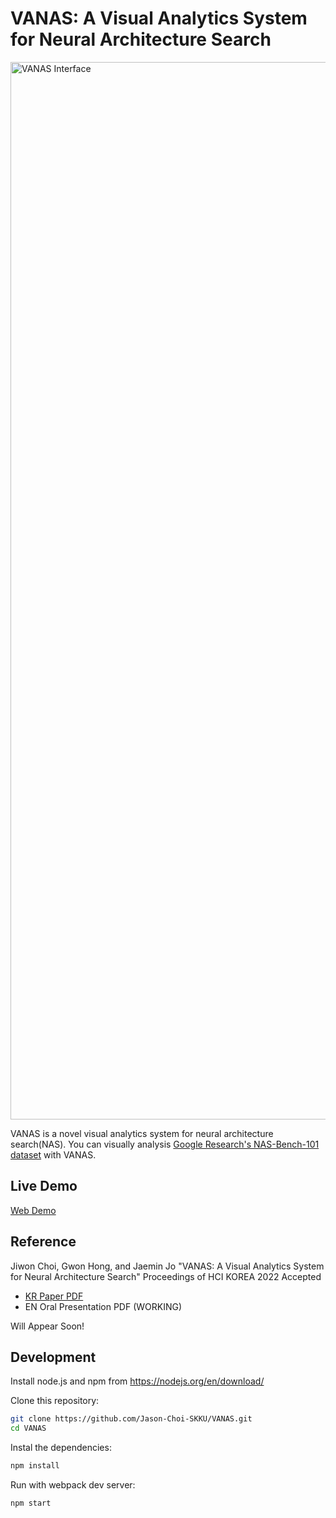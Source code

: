 # VANAS: A Visual Analytics System for Neural Architecture Search

<img width="1692" alt="VANAS Interface" src="https://user-images.githubusercontent.com/2310571/142823592-4d343e5f-d6e8-4f8d-bab1-237dd9c8494c.png">


VANAS is a novel visual analytics system for neural architecture search(NAS). You can visually analysis  [Google Research's NAS-Bench-101 dataset](https://github.com/google-research/nasbench) with VANAS. 

## Live Demo
[Web Demo](https://jason-choi-skku.github.io/VANAS/)

## Reference

Jiwon Choi, Gwon Hong, and Jaemin Jo "VANAS: A Visual Analytics System for Neural Architecture Search" Proceedings of HCI KOREA 2022 Accepted 
- [KR Paper PDF](https://github.com/Jason-Choi-SKKU/VANAS/files/7750682/VANAS.pdf)
- EN Oral Presentation PDF (WORKING)

Will Appear Soon!

## Development
Install node.js and npm from https://nodejs.org/en/download/

Clone this repository:
```bash
git clone https://github.com/Jason-Choi-SKKU/VANAS.git
cd VANAS
```

Instal the dependencies:
```bash
npm install
```

Run with webpack dev server:
```bash
npm start
```
